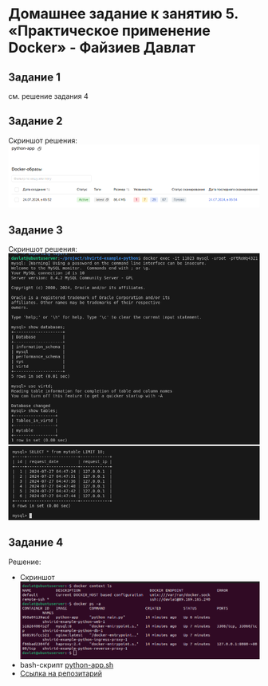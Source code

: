 # Домашнее задание к занятию 5. «Практическое применение Docker» - Файзиев Давлат
## Задание 1
см. решение задания 4

## Задание 2
Скриншот решения:
![Скриншот 1](img/1.png)

## Задание 3
Скриншот решения:
![Скриншот 2](img/2.png)  
![Скриншот 3](img/3.png)  

## Задание 4
Решение:  
- Скриншот  
![Скриншот 4](img/4.png) 
- bash-скрипт [python-app.sh](file/python-app.sh)
- [Ссылка на репозитарий](https://github.com/bodra84/shvirtd-example-python.git)

